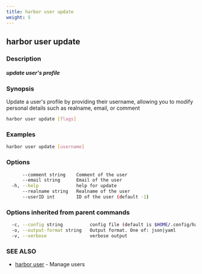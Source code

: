 ```yaml
---
title: harbor user update
weight: 5
---
```

## harbor user update

### Description

##### update user's profile

### Synopsis

Update a user's profile by providing their username, allowing you to modify personal details such as realname, email, or comment

```sh
harbor user update [flags]
```

### Examples

```sh
harbor user update [username]
```

### Options

```sh
      --comment string    Comment of the user
      --email string      Email of the user
  -h, --help              help for update
      --realname string   Realname of the user
      --userID int        ID of the user (default -1)
```

### Options inherited from parent commands

```sh
  -c, --config string          config file (default is $HOME/.config/harbor-cli/config.yaml)
  -o, --output-format string   Output format. One of: json|yaml
  -v, --verbose                verbose output
```

### SEE ALSO

* [harbor user](harbor-user.md)	 - Manage users

